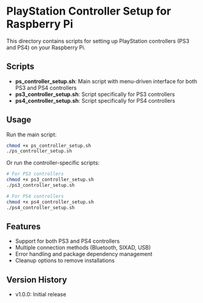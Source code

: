 # PlayStation Controller Setup for Raspberry Pi

This directory contains scripts for setting up PlayStation controllers (PS3 and PS4) on your Raspberry Pi.

## Scripts

- **ps_controller_setup.sh**: Main script with menu-driven interface for both PS3 and PS4 controllers
- **ps3_controller_setup.sh**: Script specifically for PS3 controllers
- **ps4_controller_setup.sh**: Script specifically for PS4 controllers

## Usage

Run the main script:

```bash
chmod +x ps_controller_setup.sh
./ps_controller_setup.sh
```

Or run the controller-specific scripts:

```bash
# For PS3 controllers
chmod +x ps3_controller_setup.sh
./ps3_controller_setup.sh

# For PS4 controllers
chmod +x ps4_controller_setup.sh
./ps4_controller_setup.sh
```

## Features

- Support for both PS3 and PS4 controllers
- Multiple connection methods (Bluetooth, SIXAD, USB)
- Error handling and package dependency management
- Cleanup options to remove installations

## Version History

- v1.0.0: Initial release

